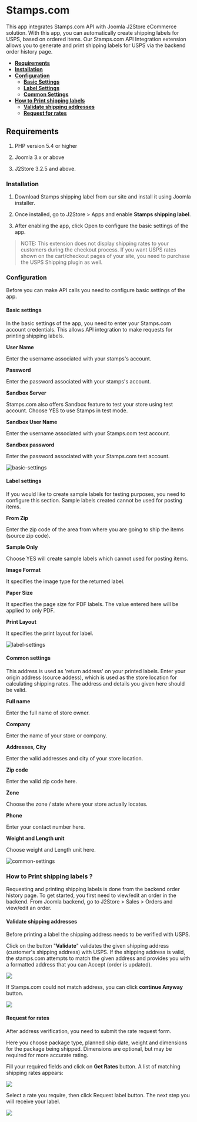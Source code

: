 # Stamps.com

This app integrates Stamps.com API with Joomla J2Store eCommerce solution. With this app, you can automatically create shipping labels for USPS, based on ordered items. Our Stamps.com API Integration extension allows you to generate and print shipping labels for USPS via the backend order history page.

* **[Requirements](#requirements)**
* **[Installation](#installation)**
* **[Configuration](#configuration)**
    * **[Basic Settings](#basic-settings)**
    * **[Label Settings](#label-settings)**
    * **[Common Settings](#common-settings)**
* **[How to Print shipping labels](#print-labels)**
    * **[Validate shipping addresses](#validate)**
    * **[Request for rates](#request-rates)**

<a name="requirements"></a>
## Requirements

1. PHP version 5.4 or higher

2. Joomla 3.x or above

3. J2Store 3.2.5 and above.

<a name="installation"></a>
### Installation

1. Download Stamps shipping label from our site and install it using Joomla installer.

2. Once installed, go to J2Store > Apps and enable **Stamps shipping label**.

3. After enabling the app, click Open to configure the basic settings of the app.

> NOTE: This extension does not display shipping rates to your customers during the checkout process. If you want USPS rates shown on the cart/checkout pages of your site, you need to purchase the USPS Shipping plugin as well.

<a name="configuration"></a>
### Configuration

Before you can make API calls you need to configure basic settings of the app.

<a name="basic-settings"></a>
#### Basic settings

In the basic settings of the app, you need to enter your Stamps.com account credentials. This allows API integration to make requests for printing shipping labels.

**User Name**

Enter the username associated with your stamps's account.

**Password**

Enter the password associated with your stamps's account.

**Sandbox Server**

Stamps.com also offers Sandbox feature to test your store using test account. Choose YES to use Stamps in test mode.

**Sandbox User Name**

Enter the username associated with your Stamps.com test account.

**Sandbox password**

Enter the password associated with your Stamps.com test account.

![basic-settings](./assets/images/stamp-basic.png)

<a name="label-settings"></a>
#### Label settings

If you would like to create sample labels for testing purposes, you need to configure this section. Sample labels created cannot be used for posting items.

**From Zip**

Enter the zip code of the area from where you are going to ship the items (source zip code).

**Sample Only**

Choose YES will create sample labels which cannot used for posting items.

**Image Format**

It specifies the image type for the returned label.

**Paper Size**

It specifies the page size for PDF labels. The value entered here will be applied to only PDF.

**Print Layout**

It specifies the print layout for label.

![label-settings](./assets/images/stamp-basic.png)

<a name="common-settings"></a>
#### Common settings

This address is used as 'return address' on your printed labels. Enter your origin address (source addess), which is used as the store location for calculating shipping rates. The address and details you given here should be valid.

**Full name**

Enter the full name of store owner.

**Company**

Enter the name of your store or company.

**Addresses, City**

Enter the valid addresses and city of your store location.

**Zip code**

Enter the valid zip code here.

**Zone**

Choose the zone / state where your store actually locates.

**Phone**

Enter your contact number here.

**Weight and Length unit**

Choose weight and Length unit here.

![common-settings](./assets/images/stamp-basic.png)

<a name="print-labels"></a>
### How to Print shipping labels ?

Requesting and printing shipping labels is done from the backend order history page. To get started, you first need to view/edit an order in the backend. From Joomla backend, go to J2Store > Sales > Orders and view/edit an order.

<a name="validate"></a>
#### Validate shipping addresses

Before printing a label the shipping address needs to be verified with USPS.

Click on the button "**Validate**" validates the given shipping address (customer's shipping address) with USPS. If the shipping address is valid, the stamps.com attempts to match the given address and provides you with a formatted address that you can Accept (order is updated).

![](./assets/images/stamp-address.png)

If Stamps.com could not match address, you can click **continue Anyway** button.

![](./assets/images/stamp-address-validated.png)

<a name="request-rates"></a>
#### Request for rates

After address verification, you need to submit the rate request form.

Here you choose package type, planned ship date, weight and dimensions for the package being shipped. Dimensions are optional, but may be required for more accurate rating.

Fill your required fields and click on **Get Rates** button. A list of matching shipping rates appears:

![](./assets/images/stamp-rate-request.png)

Select a rate you require, then click Request label button. The next step you will receive your label.

![](./assets/images/stamp-rates.png)
